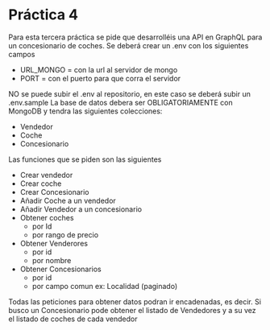 # Práctica 4

Para esta tercera práctica se pide que desarrolléis una API en GraphQL para un concesionario de coches.
Se deberá crear un .env con los siguientes campos

- URL_MONGO = con la url al servidor de mongo
- PORT = con el puerto para que corra el servidor

NO se puede subir el .env al repositorio, en este caso se deberá subir un .env.sample
La base de datos debera ser OBLIGATORIAMENTE con MongoDB y tendra las siguientes colecciones:

- Vendedor
- Coche
- Concesionario

Las funciones que se piden son las siguientes

- Crear vendedor
- Crear coche
- Crear Concesionario
- Añadir Coche a un vendedor
- Añadir Vendedor a un concesionario
- Obtener coches
  - por Id
  - por rango de precio
- Obtener Venderores
  - por id
  - por nombre
- Obtener Concesionarios
  - por id
  - por campo comun ex: Localidad (paginado)

Todas las peticiones para obtener datos podran ir encadenadas, es decir.
Si busco un Concesionario pode obtener el listado de Vendedores y a su vez el listado de coches de cada vendedor
